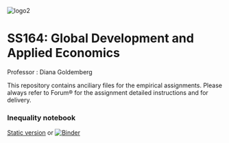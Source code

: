 ![logo2](https://user-images.githubusercontent.com/43160181/92335833-d63fec80-f068-11ea-8cdf-9eecc11e0150.png)
# SS164: Global Development and Applied Economics
Professor : Diana Goldemberg

This repository contains anciliary files for the empirical assignments.
Please always refer to Forum&reg; for the assignment detailed instructions and for delivery.

### Inequality notebook
[Static version](https://github.com/dianagold/SS164/blob/master/inequality/Inequality_Empirical_Notebook.ipynb) or
[![Binder](https://mybinder.org/badge_logo.svg)](https://mybinder.org/v2/gh/dianagold/ss164/master?filepath=inequality%2FInequality_Empirical_Notebook.ipynb)
